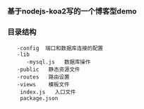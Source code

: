 ### 基于nodejs-koa2写的一个博客型demo
### 目录结构
```
   -config  端口和数据库连接的配置
   -lib
      -mysql.js   数据库操作
   -public   静态资源文件
   -routes   路由设置
   -views    模板文件
    index.js   入口文件
    package.json   

```

